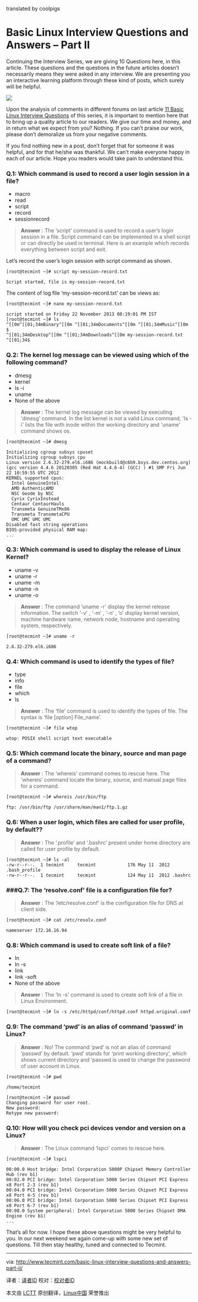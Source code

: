 translated by coolpigs

Basic Linux Interview Questions and Answers – Part II
================================================================================
Continuing the Interview Series, we are giving 10 Questions here, in this article. These questions and the questions in the future articles doesn’t necessarily means they were asked in any interview. We are presenting you an interactive learning platform through these kind of posts, which surely will be helpful.

![](http://www.tecmint.com/wp-content/uploads/2013/11/Basic-Interview-Questions-2.png)

Upon the analysis of comments in different forums on last article [11 Basic Linux Interview Questions][1] of this series, it is important to mention here that to bring up a quality article to our readers. We give our time and money, and in return what we expect from you? Nothing. If you can’t praise our work, please don’t demoralize us from your negative comments.

If you find nothing new in a post, don’t forget that for someone it was helpful, and for that he/she was thankful. We can’t make everyone happy in each of our article. Hope you readers would take pain to understand this.

### Q.1: Which command is used to record a user login session in a file? ###

- macro
- read
- script
- record
- sessionrecord

> **Answer** : The ‘script’ command is used to record a user’s login session in a file. Script command can be implemented in a shell script or can directly be used in terminal. Here is an example which records everything between script and exit.

Let’s record the user’s login session with script command as shown.

    [root@tecmint ~]# script my-session-record.txt
    
    Script started, file is my-session-record.txt

The content of log file ‘my-session-record.txt’ can be views as:

    [root@tecmint ~]# nano my-session-record.txt
    
    script started on Friday 22 November 2013 08:19:01 PM IST
    [root@tecmint ~]# ls
    ^[[0m^[[01;34mBinary^[[0m ^[[01;34mDocuments^[[0m ^[[01;34mMusic^[[0m $
    ^[[01;34mDesktop^[[0m ^[[01;34mDownloads^[[0m my-session-record.txt ^[[01;34$

### Q.2: The kernel log message can be viewed using which of the following command? ###

- dmesg
- kernel
- ls -i
- uname
- None of the above

> **Answer** : The kernel log message can be viewed by executing 'dmesg' command. In the list kernel is not a valid Linux command, 'ls -i' lists the file with inode within the working directory and 'uname' command shows os.

    [root@tecmint ~]# dmesg
    
    Initializing cgroup subsys cpuset
    Initializing cgroup subsys cpu
    Linux version 2.6.32-279.el6.i686 (mockbuild@c6b9.bsys.dev.centos.org) (gcc version 4.4.6 20120305 (Red Hat 4.4.6-4) (GCC) ) #1 SMP Fri Jun 22 10:59:55 UTC 2012
    KERNEL supported cpus:
      Intel GenuineIntel
      AMD AuthenticAMD
      NSC Geode by NSC
      Cyrix CyrixInstead
      Centaur CentaurHauls
      Transmeta GenuineTMx86
      Transmeta TransmetaCPU
      UMC UMC UMC UMC
    Disabled fast string operations
    BIOS-provided physical RAM map:
    ...

### Q.3: Which command is used to display the release of Linux Kernel? ###

- uname -v
- uname -r
- uname -m
- uname -n
- uname -o

> **Answer** : The command ‘uname -r’ display the kernel release information. The switch ‘-v’ , ‘-m’ , ‘-n’ , ‘o’ display kernel version, machine hardware name, network node, hostname and operating system, respectively.

    [root@tecmint ~]# uname -r
    
    2.6.32-279.el6.i686

### Q.4: Which command is used to identify the types of file? ###

- type
- info
- file
- which
- ls

> **Answer** : The ‘file’ command is used to identify the types of file. The syntax is ‘file [option] File_name’.

    [root@tecmint ~]# file wtop
    
    wtop: POSIX shell script text executable

### Q.5: Which command locate the binary, source and man page of a command? ###

> **Answer** : The ‘whereis’ command comes to rescue here. The ‘whereis’ command locate the binary, source, and manual page files for a command.

    [root@tecmint ~]# whereis /usr/bin/ftp
    
    ftp: /usr/bin/ftp /usr/share/man/man1/ftp.1.gz

### Q.6: When a user login, which files are called for user profile, by default?? ###

> **Answer** : The ‘.profile’ and ‘.bashrc’ present under home directory are called for user profile by default.

    [root@tecmint ~]# ls -al
    -rw-r--r--.  1 tecmint     tecmint            176 May 11  2012 .bash_profile
    -rw-r--r--.  1 tecmint     tecmint            124 May 11  2012 .bashrc

###  ###Q.7: The ‘resolve.conf’ file is a configuration file for?

> **Answer** : The ‘/etc/resolve.conf’ is the configuration file for DNS at client side.

    [root@tecmint ~]# cat /etc/resolv.conf
    
    nameserver 172.16.16.94

### Q.8: Which command is used to create soft link of a file? ###

- ln
- ln -s
- link
- link -soft
- None of the above

> **Answer** : The ‘ln -s’ command is used to create soft link of a file in Linux Environment.

    [root@tecmint ~]# ln -s /etc/httpd/conf/httpd.conf httpd.original.conf

### Q.9: The command ‘pwd’ is an alias of command ‘passwd’ in Linux? ###

> **Answer** : No! The command ‘pwd’ is not an alias of command ‘passwd’ by default. ‘pwd’ stands for ‘print working directory’, which shows current directory and ‘passwd is used to change the password of user account in Linux.

    [root@tecmint ~]# pwd
    
    /home/tecmint

    [root@tecmint ~]# passwd
    Changing password for user root.
    New password:
    Retype new password:

### Q.10: How will you check pci devices vendor and version on a Linux? ###

> **Answer** : The Linux command ‘lspci’ comes to rescue here.

    [root@tecmint ~]# lspci
    
    00:00.0 Host bridge: Intel Corporation 5000P Chipset Memory Controller Hub (rev b1)
    00:02.0 PCI bridge: Intel Corporation 5000 Series Chipset PCI Express x8 Port 2-3 (rev b1)
    00:04.0 PCI bridge: Intel Corporation 5000 Series Chipset PCI Express x8 Port 4-5 (rev b1)
    00:06.0 PCI bridge: Intel Corporation 5000 Series Chipset PCI Express x8 Port 6-7 (rev b1)
    00:08.0 System peripheral: Intel Corporation 5000 Series Chipset DMA Engine (rev b1)
    ...

That’s all for now. I hope these above questions might be very helpful to you. In our next weekend we again come-up with some new set of questions. Till then stay healthy, tuned and connected to Tecmint.

--------------------------------------------------------------------------------

via: http://www.tecmint.com/basic-linux-interview-questions-and-answers-part-ii/

译者：[译者ID](https://github.com/译者ID) 校对：[校对者ID](https://github.com/校对者ID)

本文由 [LCTT](https://github.com/LCTT/TranslateProject) 原创翻译，[Linux中国](http://linux.cn/) 荣誉推出

[1]:http://www.tecmint.com/basic-linux-interview-questions-and-answers/